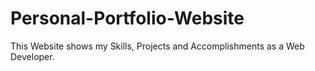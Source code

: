 # Personal-Portfolio-Website

This  Website shows my Skills, Projects and Accomplishments as a Web Developer.

